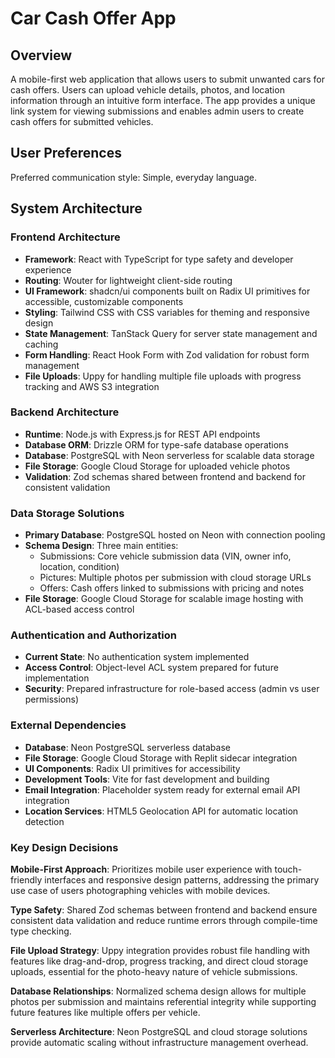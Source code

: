 # Car Cash Offer App

## Overview

A mobile-first web application that allows users to submit unwanted cars for cash offers. Users can upload vehicle details, photos, and location information through an intuitive form interface. The app provides a unique link system for viewing submissions and enables admin users to create cash offers for submitted vehicles.

## User Preferences

Preferred communication style: Simple, everyday language.

## System Architecture

### Frontend Architecture
- **Framework**: React with TypeScript for type safety and developer experience
- **Routing**: Wouter for lightweight client-side routing
- **UI Framework**: shadcn/ui components built on Radix UI primitives for accessible, customizable components
- **Styling**: Tailwind CSS with CSS variables for theming and responsive design
- **State Management**: TanStack Query for server state management and caching
- **Form Handling**: React Hook Form with Zod validation for robust form management
- **File Uploads**: Uppy for handling multiple file uploads with progress tracking and AWS S3 integration

### Backend Architecture
- **Runtime**: Node.js with Express.js for REST API endpoints
- **Database ORM**: Drizzle ORM for type-safe database operations
- **Database**: PostgreSQL with Neon serverless for scalable data storage
- **File Storage**: Google Cloud Storage for uploaded vehicle photos
- **Validation**: Zod schemas shared between frontend and backend for consistent validation

### Data Storage Solutions
- **Primary Database**: PostgreSQL hosted on Neon with connection pooling
- **Schema Design**: Three main entities:
  - Submissions: Core vehicle submission data (VIN, owner info, location, condition)
  - Pictures: Multiple photos per submission with cloud storage URLs
  - Offers: Cash offers linked to submissions with pricing and notes
- **File Storage**: Google Cloud Storage for scalable image hosting with ACL-based access control

### Authentication and Authorization
- **Current State**: No authentication system implemented
- **Access Control**: Object-level ACL system prepared for future implementation
- **Security**: Prepared infrastructure for role-based access (admin vs user permissions)

### External Dependencies
- **Database**: Neon PostgreSQL serverless database
- **File Storage**: Google Cloud Storage with Replit sidecar integration
- **UI Components**: Radix UI primitives for accessibility
- **Development Tools**: Vite for fast development and building
- **Email Integration**: Placeholder system ready for external email API integration
- **Location Services**: HTML5 Geolocation API for automatic location detection

### Key Design Decisions

**Mobile-First Approach**: Prioritizes mobile user experience with touch-friendly interfaces and responsive design patterns, addressing the primary use case of users photographing vehicles with mobile devices.

**Type Safety**: Shared Zod schemas between frontend and backend ensure consistent data validation and reduce runtime errors through compile-time type checking.

**File Upload Strategy**: Uppy integration provides robust file handling with features like drag-and-drop, progress tracking, and direct cloud storage uploads, essential for the photo-heavy nature of vehicle submissions.

**Database Relationships**: Normalized schema design allows for multiple photos per submission and maintains referential integrity while supporting future features like multiple offers per vehicle.

**Serverless Architecture**: Neon PostgreSQL and cloud storage solutions provide automatic scaling without infrastructure management overhead.